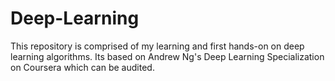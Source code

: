 # Deep-Learning
This repository is comprised of my learning and first hands-on on deep learning algorithms. Its based on Andrew Ng's Deep Learning Specialization on Coursera which can be audited.
